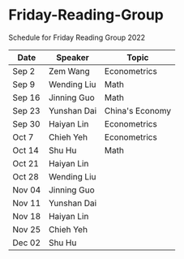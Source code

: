# Friday-Reading-Group
Schedule for Friday Reading Group 2022

|Date|Speaker|Topic|
|----|-------|-----|
Sep 2|Zem Wang|  Econometrics  |
Sep 9| Wending Liu| Math|
Sep 16| Jinning Guo| Math|
Sep 23| Yunshan Dai | China's Economy |
Sep 30| Haiyan Lin| Econometrics|
Oct 7|Chieh Yeh| Econometrics|
Oct 14|Shu Hu|Math|
Oct 21|Haiyan Lin|    |
Oct 28| Wending Liu| |
Nov 04| Jinning Guo| |
Nov 11| Yunshan Dai |  |
Nov 18| Haiyan Lin| |
Nov 25|Chieh Yeh| |
Dec 02|Shu Hu| |
